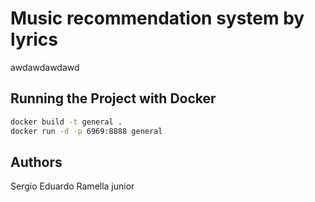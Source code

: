 # Music recommendation system by lyrics

awdawdawdawd

## Running the Project with Docker

```bash
docker build -t general .
docker run -d -p 6969:8888 general
```

## Authors

Sergio Eduardo Ramella junior